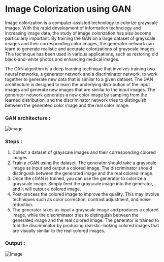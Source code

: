 # Image Colorization using GAN

Image colorization is a computer-assisted technology to colorize grayscale images. 
With the rapid development of information technology and increasing image data, the study of image colorization has also become particularly important. 
By training the GAN on a large dataset of grayscale images and their corresponding color images, the generator network can learn to generate realistic and accurate colorizations of grayscale images. This technique has been used in various applications, such as restoring old black-and-white photos and enhancing medical images.

The GAN algorithm is a deep learning technique that involves training two neural networks, a generator network and a discriminator network, to work together to generate new data that is similar to a given dataset.
The GAN architecture is designed to learn the underlying distribution of the input images and generate new images that are similar to the input images.
The generator network generates a new color image by sampling from the learned distribution, and the discriminator network tries to distinguish between the generated color image and the real color image.

### GAN architecture :

![image](https://github.com/DynamVraj/Image_Colorization/assets/99869914/e273c938-38b2-4cd0-b09f-7f325e7e691f)

### Steps :
1. Collect a dataset of grayscale images and their corresponding colored images.
2. Train a cGAN using the dataset. The generator should take a grayscale image as input and output a colored image. The discriminator should distinguish between the generated image and the real colored image.
3. Once the cGAN is trained, you can use the generator to colorize a grayscale image. Simply feed the grayscale image into the generator, and it will output a colored image.
4. Post-process the colored image to improve the quality. This may involve techniques such as color correction, contrast adjustment, and noise reduction.
5. The generator takes as input a grayscale image and produces a colored image, while the discriminator tries to distinguish between the generated image and the real colored image. The generator is trained to fool the discriminator by producing realistic-looking colored images that are visually similar to the real colored images.

### Output :

![image](https://github.com/DynamVraj/Image_Colorization/assets/99869914/f908b09a-6b0d-4d52-a24a-eef58ac8a213)

